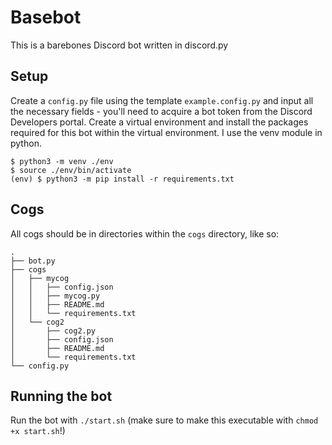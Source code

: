 # Basebot
This is a barebones Discord bot written in discord.py

## Setup
Create a `config.py` file using the template `example.config.py` and input all the necessary fields - you'll need to acquire a bot token from the Discord Developers portal.
Create a virtual environment and install the packages required for this bot within the virtual environment. I use the venv module in python.
```
$ python3 -m venv ./env
$ source ./env/bin/activate
(env) $ python3 -m pip install -r requirements.txt
```

## Cogs
All cogs should be in directories within the `cogs` directory, like so:
```
.
├── bot.py
├── cogs
│   ├── mycog
│   │   ├── config.json
│   │   ├── mycog.py
│   │   ├── README.md
│   │   └── requirements.txt
│   └── cog2
│       ├── cog2.py
│       ├── config.json
│       ├── README.md
│       └── requirements.txt
└── config.py
```

## Running the bot
Run the bot with `./start.sh` (make sure to make this executable with `chmod +x start.sh`!)
